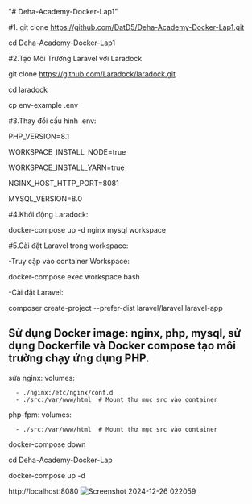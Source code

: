 "# Deha-Academy-Docker-Lap1" 


#1.
git clone https://github.com/DatD5/Deha-Academy-Docker-Lap1.git

cd Deha-Academy-Docker-Lap1


#2.Tạo Môi Trường Laravel với Laradock

git clone https://github.com/Laradock/laradock.git

cd laradock

cp env-example .env

#3.Thay đổi cấu hình .env:


PHP_VERSION=8.1

WORKSPACE_INSTALL_NODE=true

WORKSPACE_INSTALL_YARN=true

NGINX_HOST_HTTP_PORT=8081

MYSQL_VERSION=8.0

#4.Khởi động Laradock:

docker-compose up -d nginx mysql workspace

#5.Cài đặt Laravel trong workspace:

-Truy cập vào container Workspace:

docker-compose exec workspace bash

-Cài đặt Laravel:

composer create-project --prefer-dist laravel/laravel laravel-app


## Sử dụng Docker image: nginx, php, mysql, sử dụng Dockerfile và Docker compose tạo môi trường chạy ứng dụng PHP.
sửa 
nginx:
volumes:

      - ./nginx:/etc/nginx/conf.d
      - ./src:/var/www/html  # Mount thư mục src vào container

 php-fpm:
    volumes:
    
      - ./src:/var/www/html  # Mount thư mục src vào container

docker-compose down

cd Deha-Academy-Docker-Lap

docker-compose up -d

http://localhost:8080
![Screenshot 2024-12-26 022059](https://github.com/user-attachments/assets/84b9572c-b6df-4341-8ca5-9212e269584d)


